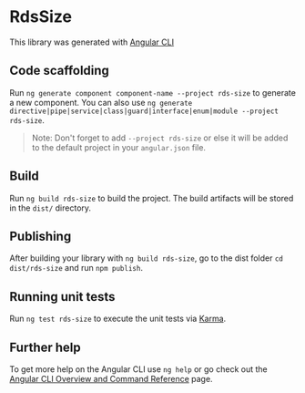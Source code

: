 # RdsSize

This library was generated with [Angular CLI](https://github.com/angular/angular-cli)

## Code scaffolding

Run `ng generate component component-name --project rds-size` to generate a new component. You can also use `ng generate directive|pipe|service|class|guard|interface|enum|module --project rds-size`.
> Note: Don't forget to add `--project rds-size` or else it will be added to the default project in your `angular.json` file. 

## Build

Run `ng build rds-size` to build the project. The build artifacts will be stored in the `dist/` directory.

## Publishing

After building your library with `ng build rds-size`, go to the dist folder `cd dist/rds-size` and run `npm publish`.

## Running unit tests

Run `ng test rds-size` to execute the unit tests via [Karma](https://karma-runner.github.io).

## Further help

To get more help on the Angular CLI use `ng help` or go check out the [Angular CLI Overview and Command Reference](https://angular.io/cli) page.
